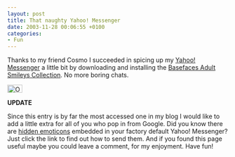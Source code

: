 ```yaml
---
layout: post
title: That naughty Yahoo! Messenger
date: 2003-11-28 00:06:55 +0100
categories:
- Fun
---
```

Thanks to my friend Cosmo I succeeded in spicing up my <a href="http://messenger.yahoo.com">Yahoo! Messenger</a> a little bit by downloading and installing the <a href="http://www.geocities.com/basefaces/">Basefaces Adult Smileys Collection</a>. No more boring chats.

<img alt="One naughty smiley ;-)" src="https://content.rusiczki.net/blogpics/naughty_smiley.gif" width="34" height="18" border="0" />

<b>UPDATE</b>

Since this entry is by far the most accessed one in my blog I would like to add a little extra for all of you who pop in from Google. Did you know there are <a href="http://help.yahoo.com/help/us/mesg/use/use-44.html" title="Even more fun!">hidden emoticons</a> embedded in your factory default Yahoo! Messenger? Just click the link to find out how to send them. And if you found this page useful maybe you could leave a comment, for my enjoyment. Have fun!

